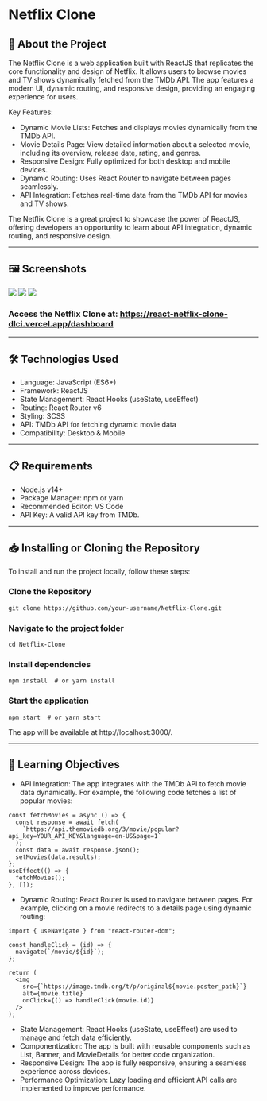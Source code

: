 # Netflix Clone

## 🚀 About the Project
The Netflix Clone is a web application built with ReactJS that replicates the core functionality and design of Netflix. It allows users to browse movies and TV shows dynamically fetched from the TMDb API. The app features a modern UI, dynamic routing, and responsive design, providing an engaging experience for users.

Key Features:
- Dynamic Movie Lists: Fetches and displays movies dynamically from the TMDb API.
- Movie Details Page: View detailed information about a selected movie, including its overview, release date, rating, and genres.
- Responsive Design: Fully optimized for both desktop and mobile devices.
- Dynamic Routing: Uses React Router to navigate between pages seamlessly.
- API Integration: Fetches real-time data from the TMDb API for movies and TV shows.

The Netflix Clone is a great project to showcase the power of ReactJS, offering developers an opportunity to learn about API integration, dynamic routing, and responsive design.

---

## 🖼 Screenshots
<p>
  <img src="/src/assets/img/NetflixClone1.png"> 
  <img src="/src/assets/img/NetflixClone2.png">
  <img src="/src/assets/img/NetflixClone3.png">
</p>

### Access the Netflix Clone at: https://react-netflix-clone-dlci.vercel.app/dashboard

---

## 🛠 Technologies Used
- Language: JavaScript (ES6+)
- Framework: ReactJS
- State Management: React Hooks (useState, useEffect)
- Routing: React Router v6
- Styling: SCSS
- API: TMDb API for fetching dynamic movie data
- Compatibility: Desktop & Mobile
---

## 📋 Requirements
- Node.js v14+
- Package Manager: npm or yarn
- Recommended Editor: VS Code
- API Key: A valid API key from TMDb.

---

## 📥 Installing or Cloning the Repository
To install and run the project locally, follow these steps:

### Clone the Repository

```
git clone https://github.com/your-username/Netflix-Clone.git
```

### Navigate to the project folder

```
cd Netflix-Clone
```

### Install dependencies

```
npm install  # or yarn install
```

### Start the application

```
npm start  # or yarn start
```

The app will be available at http://localhost:3000/.

---

## 🎯 Learning Objectives
- API Integration: The app integrates with the TMDb API to fetch movie data dynamically. For example, the following code fetches a list of popular movies:
```
const fetchMovies = async () => {
  const response = await fetch(
    `https://api.themoviedb.org/3/movie/popular?api_key=YOUR_API_KEY&language=en-US&page=1`
  );
  const data = await response.json();
  setMovies(data.results);
};
useEffect(() => {
  fetchMovies();
}, []);
```
- Dynamic Routing: React Router is used to navigate between pages. For example, clicking on a movie redirects to a details page using dynamic routing:
```
import { useNavigate } from "react-router-dom";

const handleClick = (id) => {
  navigate(`/movie/${id}`);
};

return (
  <img
    src={`https://image.tmdb.org/t/p/original${movie.poster_path}`}
    alt={movie.title}
    onClick={() => handleClick(movie.id)}
  />
);
```
- State Management: React Hooks (useState, useEffect) are used to manage and fetch data efficiently.
- Componentization: The app is built with reusable components such as List, Banner, and MovieDetails for better code organization.
- Responsive Design: The app is fully responsive, ensuring a seamless experience across devices.
- Performance Optimization: Lazy loading and efficient API calls are implemented to improve performance.
